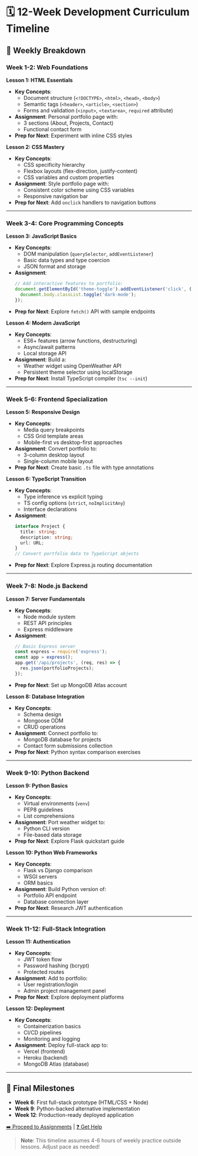 # 🗓️ 12-Week Development Curriculum Timeline

## 🌟 Weekly Breakdown

### Week 1-2: Web Foundations
**Lesson 1: HTML Essentials**
- **Key Concepts**:
  - Document structure (`<!DOCTYPE>`, `<html>`, `<head>`, `<body>`)
  - Semantic tags (`<header>`, `<article>`, `<section>`)
  - Forms and validation (`<input>`, `<textarea>`, `required` attribute)
- **Assignment**: Personal portfolio page with:
  - 3 sections (About, Projects, Contact)
  - Functional contact form
- **Prep for Next**: Experiment with inline CSS styles

**Lesson 2: CSS Mastery**
- **Key Concepts**:
  - CSS specificity hierarchy
  - Flexbox layouts (flex-direction, justify-content)
  - CSS variables and custom properties
- **Assignment**: Style portfolio page with:
  - Consistent color scheme using CSS variables
  - Responsive navigation bar
- **Prep for Next**: Add `onclick` handlers to navigation buttons

---

### Week 3-4: Core Programming Concepts
**Lesson 3: JavaScript Basics**
- **Key Concepts**:
  - DOM manipulation (`querySelector`, `addEventListener`)
  - Basic data types and type coercion
  - JSON format and storage
- **Assignment**:
  ```javascript
  // Add interactive features to portfolio:
  document.getElementById('theme-toggle').addEventListener('click', () => {
    document.body.classList.toggle('dark-mode');
  });
  ```
- **Prep for Next**: Explore `fetch()` API with sample endpoints

**Lesson 4: Modern JavaScript**
- **Key Concepts**:
  - ES6+ features (arrow functions, destructuring)
  - Async/await patterns
  - Local storage API
- **Assignment**: Build a:
  - Weather widget using OpenWeather API
  - Persistent theme selector using localStorage
- **Prep for Next**: Install TypeScript compiler (`tsc --init`)

---

### Week 5-6: Frontend Specialization
**Lesson 5: Responsive Design**
- **Key Concepts**:
  - Media query breakpoints
  - CSS Grid template areas
  - Mobile-first vs desktop-first approaches
- **Assignment**: Convert portfolio to:
  - 3-column desktop layout
  - Single-column mobile layout
- **Prep for Next**: Create basic `.ts` file with type annotations

**Lesson 6: TypeScript Transition**
- **Key Concepts**:
  - Type inference vs explicit typing
  - TS config options (`strict`, `noImplicitAny`)
  - Interface declarations
- **Assignment**:
  ```typescript
  interface Project {
    title: string;
    description: string;
    url: URL;
  }
  // Convert portfolio data to TypeScript objects
  ```
- **Prep for Next**: Explore Express.js routing documentation

---

### Week 7-8: Node.js Backend
**Lesson 7: Server Fundamentals**
- **Key Concepts**:
  - Node module system
  - REST API principles
  - Express middleware
- **Assignment**:
  ```javascript
  // Basic Express server
  const express = require('express');
  const app = express();
  app.get('/api/projects', (req, res) => {
    res.json(portfolioProjects);
  });
  ```
- **Prep for Next**: Set up MongoDB Atlas account

**Lesson 8: Database Integration**
- **Key Concepts**:
  - Schema design
  - Mongoose ODM
  - CRUD operations
- **Assignment**: Connect portfolio to:
  - MongoDB database for projects
  - Contact form submissions collection
- **Prep for Next**: Python syntax comparison exercises

---

### Week 9-10: Python Backend
**Lesson 9: Python Basics**
- **Key Concepts**:
  - Virtual environments (`venv`)
  - PEP8 guidelines
  - List comprehensions
- **Assignment**: Port weather widget to:
  - Python CLI version
  - File-based data storage
- **Prep for Next**: Explore Flask quickstart guide

**Lesson 10: Python Web Frameworks**
- **Key Concepts**:
  - Flask vs Django comparison
  - WSGI servers
  - ORM basics
- **Assignment**: Build Python version of:
  - Portfolio API endpoint
  - Database connection layer
- **Prep for Next**: Research JWT authentication

---

### Week 11-12: Full-Stack Integration
**Lesson 11: Authentication**
- **Key Concepts**:
  - JWT token flow
  - Password hashing (bcrypt)
  - Protected routes
- **Assignment**: Add to portfolio:
  - User registration/login
  - Admin project management panel
- **Prep for Next**: Explore deployment platforms

**Lesson 12: Deployment**
- **Key Concepts**:
  - Containerization basics
  - CI/CD pipelines
  - Monitoring and logging
- **Assignment**: Deploy full-stack app to:
  - Vercel (frontend)
  - Heroku (backend)
  - MongoDB Atlas (database)
  
---

## 🏁 Final Milestones
- **Week 6**: First full-stack prototype (HTML/CSS + Node)
- **Week 9**: Python-backed alternative implementation
- **Week 12**: Production-ready deployed application

[➡️ Proceed to Assignments](https://github.com/wanjuifavour/Beginner-Web-Crash-Course.git/assignments) | 
[❓ Get Help](https://github.com/wanjuifavour/Beginner-Web-Crash-Course.git/discussions)

> **Note**: This timeline assumes 4-6 hours of weekly practice outside lessons. Adjust pace as needed!